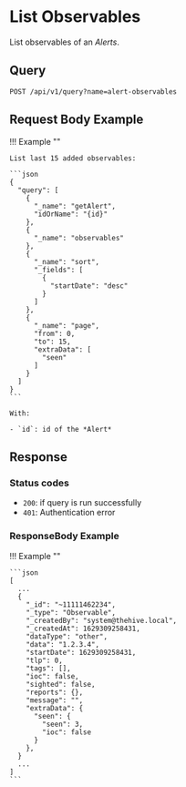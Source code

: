# List Observables

List observables of an *Alerts*.

## Query

```plain
POST /api/v1/query?name=alert-observables
```

##  Request Body Example

!!! Example "" 
    
    List last 15 added observables:

    ```json
    {
      "query": [
        {
          "_name": "getAlert",
          "idOrName": "{id}"
        },
        {
          "_name": "observables"
        },
        {
          "_name": "sort",
          "_fields": [
            {
              "startDate": "desc"
            }
          ]
        },
        {
          "_name": "page",
          "from": 0,
          "to": 15,
          "extraData": [
            "seen"
          ]
        }
      ]
    }
    ```

    With:

    - `id`: id of the *Alert*

## Response

### Status codes

- `200`: if query is run successfully
- `401`: Authentication error

### ResponseBody Example

!!! Example ""

    ```json
    [
      ...
      {
        "_id": "~11111462234",
        "_type": "Observable",
        "_createdBy": "system@thehive.local",
        "_createdAt": 1629309258431,
        "dataType": "other",
        "data": "1.2.3.4",
        "startDate": 1629309258431,
        "tlp": 0,
        "tags": [],
        "ioc": false,
        "sighted": false,
        "reports": {},
        "message": "",
        "extraData": {
          "seen": {
            "seen": 3,
            "ioc": false
          }
        },
      }
      ...
    ]
    ```